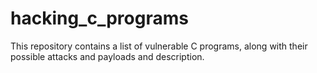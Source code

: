 # hacking_c_programs
This repository contains a list of vulnerable C programs, along with their possible attacks and payloads and description.
